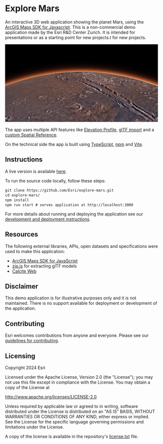 # Explore Mars

An interactive 3D web application showing the planet Mars, using the [ArcGIS Maps SDK for Javascript](https://developers.arcgis.com/javascript/). This is a non-commercial demo application made by the Esri R&D Center Zurich. It is intended for presentations or as a starting point for new projects.t for new projects.

[![screenshot](./screenshot.jpg)](https://esri.github.io/explore-mars)

The app uses multiple API features like [Elevation Profile](https://developers.arcgis.com/javascript/latest/api-reference/esri-widgets-ElevationProfile.html), [glTF import](https://developers.arcgis.com/javascript/latest/sample-code/import-gltf/index.html) and a [custom Spatial Reference](https://developers.arcgis.com/javascript/latest/api-reference/esri-geometry-SpatialReference.html).

On the technical side the app is built using [TypeScript](https://www.typescriptlang.org/), [npm](https://www.npmjs.com/) and [Vite](https://vitejs.dev/).

## Instructions

A live version is available [here](https://esri.github.io/explore-mars).

To run the source code locally, follow these steps:

```
git clone https://github.com/Esri/explore-mars.git
cd explore-mars/
npm install
npm run start # serves application at http://localhost:3000
```

For more details about running and deploying the application see our [development and deployment instructions](./DEVELOP_AND_DEPLOY.md).

## Resources

The following external libraries, APIs, open datasets and specifications were used to make this application:

- [ArcGIS Maps SDK for JavaScript](https://developers.arcgis.com/javascript/)
- [zip.js](https://gildas-lormeau.github.io/zip.js/) for extracting glTF models
- [Calcite Web](http://esri.github.io/calcite-web/)

## Disclaimer

This demo application is for illustrative purposes only and it is not maintained. There is no support available for deployment or development of the application.

## Contributing

Esri welcomes contributions from anyone and everyone. Please see our [guidelines for contributing](https://github.com/esri/contributing).

## Licensing

Copyright 2024 Esri

Licensed under the Apache License, Version 2.0 (the "License");
you may not use this file except in compliance with the License.
You may obtain a copy of the License at

http://www.apache.org/licenses/LICENSE-2.0

Unless required by applicable law or agreed to in writing, software
distributed under the License is distributed on an "AS IS" BASIS,
WITHOUT WARRANTIES OR CONDITIONS OF ANY KIND, either express or implied.
See the License for the specific language governing permissions and
limitations under the License.

A copy of the license is available in the repository's [license.txt](./license.txt) file.
